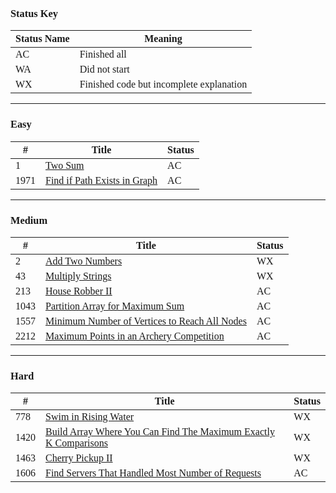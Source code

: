 <span style="font-family:Papyrus;font-size0.6rem">

### Status Key
| Status Name | Meaning |
| - | - |
| AC | Finished all |
| WA | Did not start |
| WX | Finished code but incomplete explanation |

---

### Easy
| # | Title | Status |
| - | - | - |
| 1 | [Two Sum](Easy/P1/) | AC |
| 1971 | [Find if Path Exists in Graph](Easy/P1971/) | AC |

---

### Medium
| # | Title | Status |
| - | - | - |
| 2 | [Add Two Numbers](Medium/P2/) | WX |
| 43 | [Multiply Strings](Medium/P43/) | WX |
| 213 | [House Robber II](Medium/P213/) | AC |
| 1043 | [Partition Array for Maximum Sum](Medium/P1043/) | AC |
| 1557 | [Minimum Number of Vertices to Reach All Nodes](Medium/P1557/) | AC |
| 2212 | [Maximum Points in an Archery Competition](Medium/P2212/) | AC |

---

### Hard
| # | Title | Status |
| - | - | - |
| 778 | [Swim in Rising Water](Hard/P778) | WX |
| 1420 | [Build Array Where You Can Find The Maximum Exactly K Comparisons](Hard/P1420/) | WX |
| 1463 | [Cherry Pickup II](Hard/P1463) | WX |
| 1606 | [Find Servers That Handled Most Number of Requests](Hard/P1606/) | AC |

</span>
